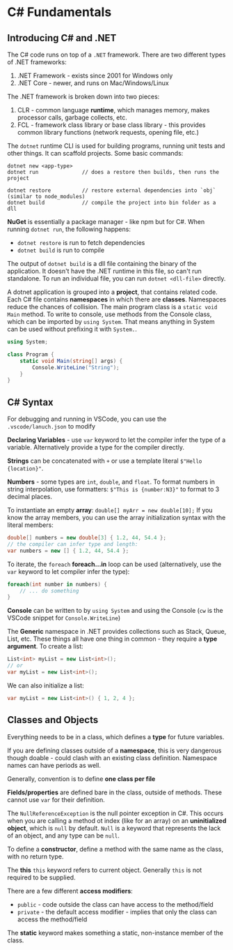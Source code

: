 # C# Fundamentals



## Introducing C# and .NET

The C# code runs on top of a `.NET` framework. There are two different types of .NET frameworks:

1. .NET Framework - exists since 2001 for Windows only
2. .NET Core - newer, and runs on Mac/Windows/Linux

The .NET framework is broken down into two pieces:

1. CLR - common language **runtime**, which manages memory, makes processor calls, garbage collects, etc.
2. FCL - framework class library or base class library - this provides common library functions (network requests, opening file, etc.)



The `dotnet` runtime CLI is used for building programs, running unit tests and other things. It can scaffold projects. Some basic commands:

```
dotnet new <app-type>
dotnet run				// does a restore then builds, then runs the project

dotnet restore			// restore external dependencies into `obj` (similar to node_modules)
dotnet build			// compile the project into bin folder as a dll
```



**NuGet** is essentially a package manager - like npm but for C#. When running `dotnet run`, the following happens:

- `dotnet restore`  is run to fetch dependencies
- `dotnet build` is run to compile

The output of `dotnet build` is a dll file containing the binary of the application. It doesn't have the .NET runtime in this file, so can't run standalone. To run an individual file, you can run `dotnet <dll-file>` directly.



A dotnet application is grouped into a **project**, that contains related code. Each C# file contains **namespaces** in which there are **classes**. Namespaces reduce the chances of collision. The main program class is a `static void Main` method. To write to console, use methods from the Console class, which can be imported by `using System`. That means anything in System can be used without prefixing it with `System.`.

```c#
using System;

class Program {
	static void Main(string[] args) {
        Console.WriteLine("String");
    }
}

```



## C# Syntax

For debugging and running in VSCode, you can use the `.vscode/lanuch.json` to modify 



**Declaring Variables** - use `var` keyword to let the compiler infer the type of a variable. Alternatively provide a type for the compiler directly.



**Strings** can be concatenated with `+` or use a template literal `$"Hello {location}"`.

**Numbers** - some types are `int`, `double`, and `float`. 
To format numbers in string interpolation, use formatters: `$"This is {number:N3}"` to format to 3 decimal places.

To instantiate an empty **array**: `double[] myArr = new double[10];` If you know the array members, you can use the array initialization syntax with the literal members:

```c#
double[] numbers = new double[3] { 1.2, 44, 54.4 };
// the compiler can infer type and length:
var numbers = new [] { 1.2, 44, 54.4 };
```

To iterate, the `foreach` **foreach...in** loop can be used (alternatively, use the `var` keyword to let compiler infer the type):

```c#
foreach(int number in numbers) {
	// ... do something
}
```



**Console** can be written to by `using System` and using the Console (`cw` is the VSCode snippet for `Console.WriteLine`)



The **Generic** namespace in .NET provides collections such as Stack, Queue, List, etc. These things all have one thing in common - they require a **type argument**. To create a list:

```c#
List<int> myList = new List<int>();
// or
var myList = new List<int>();
```

We can also initialize a list:

```c#
var myList = new List<int>() { 1, 2, 4 };
```



## Classes and Objects

Everything needs to be in a class, which defines a **type** for future variables.

If you are defining classes outside of a **namespace**, this is very dangerous though doable - could clash with an existing class definition. Namespace names can have periods as well.

Generally, convention is to define **one class per file**

**Fields/properties** are defined bare in the class, outside of methods. These cannot use `var` for their definition.

The `NullReferenceException` is the null pointer exception in C#. This occurs when you are calling a method ot index (like for an array) on an **uninitialized object**, which is `null` by default. `Null` is a keyword that represents the lack of an object, and any type can be `null`.

To define a **constructor**, define a method with the same name as the class, with no return type.

The **this** `this` keyword refers to current object. Generally `this` is not required to be supplied.

There are a few different **access modifiers**:

- `public` - code outside the class can have access to the method/field
- `private` - the default access modifier - implies that only the class can access the method/field

The **static** keyword makes something a static, non-instance member of the class. 


